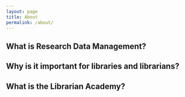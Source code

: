 ```yaml
---
layout: page
title: About
permalink: /about/
---
```

## What is Research Data Management?

## Why is it important for libraries and librarians?

## What is the Librarian Academy?
